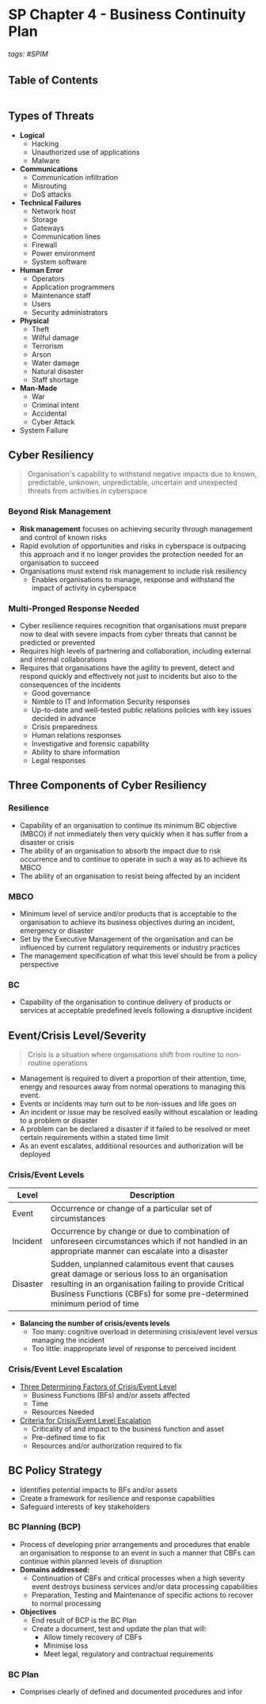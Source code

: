 # SP Chapter 4 - Business Continuity Plan

###### tags: #SPIM 

## Table of Contents
```toc
```

## Types of Threats
- **Logical**
	- Hacking
	- Unauthorized use of applications
	- Malware
- **Communications**
	- Communication infiltration
	- Misrouting
	- DoS attacks
- **Technical Failures**
	- Network host
	- Storage
	- Gateways
	- Communication lines
	- Firewall
	- Power environment
	- System software
- **Human Error**
	- Operators
	- Application programmers
	- Maintenance staff
	- Users
	- Security administrators
- **Physical**
	- Theft
	- Wilful damage
	- Terrorism
	- Arson
	- Water damage
	- Natural disaster
	- Staff shortage
- **Man-Made**
	- War
	- Criminal intent
	- Accidental
	- Cyber Attack
- System Failure

## Cyber Resiliency
> Organisation's capability to withstand negative impacts due to known, predictable, unknown, unpredictable, uncertain and unexpected threats from activities in cyberspace

### Beyond Risk Management
- **Risk management** focuses on achieving security through management and control of known risks
- Rapid evolution of opportunities and risks in cyberspace is outpacing this approach and it no longer provides the protection needed for an organisation to succeed
- Organisations must extend risk management to include risk resiliency
	- Enables organisations to manage, response and withstand the impact of activity in cyberspace

### Multi-Pronged Response Needed
- Cyber resilience requires recognition that organisations must prepare now to deal with severe impacts from cyber threats that cannot be predicted or prevented
- Requires high levels of partnering and collaboration, including external and internal collaborations
- Requires that organisations have the agility to prevent, detect and respond quickly and effectively not just to incidents but also to the consequences of the incidents
	- Good governance
	- Nimble to IT and Information Security responses
	- Up-to-date and well-tested public relations policies with key issues decided in advance
	- Crisis preparedness
	- Human relations responses
	- Investigative and forensic capability
	- Ability to share information
	- Legal responses

## Three Components of Cyber Resiliency
### Resilience
- Capability of an organisation to continue its minimum BC objective (MBCO) if not immediately then very quickly when it has suffer from a disaster or crisis
- The ability of an organisation to absorb the impact due to risk occurrence and to continue to operate in such a way as to achieve its MBCO
- The ability of an organisation to resist being affected by an incident

### MBCO
- Minimum level of service and/or products that is acceptable to the organisation to achieve its business objectives during an incident, emergency or disaster
- Set by the Executive Management of the organisation and can be influenced by current regulatory requirements or industry practices
- The management specification of what this level should be from a policy perspective

### BC
- Capability of the organisation to continue delivery of products or services at acceptable predefined levels following a disruptive incident

## Event/Crisis Level/Severity
> Crisis is a situation where organisations shift from routine to non-routine operations
- Management is required to divert a proportion of their attention, time, energy and resources away from normal operations to managing this event.
- Events or incidents may turn out to be non-issues and life goes on
- An incident or issue may be resolved easily without escalation or leading to a problem or disaster
- A problem can be declared a disaster if it failed to be resolved or meet certain requirements within a stated time limit
- As an event escalates, additional resources and authorization will be deployed

### Crisis/Event Levels
| Level    | Description                                                                                                                                                                                                                      |
| -------- | -------------------------------------------------------------------------------------------------------------------------------------------------------------------------------------------------------------------------------- |
| Event    | Occurrence or change of a particular set of circumstances                                                                                                                                                                        |
| Incident | Occurrence by change or due to combination of unforeseen circumstances which if not handled in an appropriate manner can escalate into a disaster                                                                                |
| Disaster | Sudden, unplanned calamitous event that causes great damage or serious loss to an organisation resulting in an organisation failing to provide Critical Business Functions (CBFs) for some pre-determined minimum period of time |

- **Balancing the number of crisis/events levels**
	- Too many: cognitive overload in determining crisis/event level versus managing the incident
	- Too little: inappropriate level of response to perceived incident

### Crisis/Event Level Escalation
- <u>Three Determining Factors of Crisis/Event Level</u>
	- Business Functions (BFs) and/or assets affected
	- Time
	- Resources Needed
- <u>Criteria for Crisis/Event Level Escalation</u>
	- Criticality of and impact to the business function and asset
	- Pre-defined time to fix
	- Resources and/or authorization required to fix

## BC Policy Strategy
- Identifies potential impacts to BFs and/or assets
- Create a framework for resilience and response capabilities
- Safeguard interests of key stakeholders

### BC Planning (BCP)
- Process of developing prior arrangements and procedures that enable an organisation to response to an event in such a manner that CBFs can continue within planned levels of disruption
- **Domains addressed:**
	- Continuation of CBFs and critical processes when a high severity event destroys business services and/or data processing capabilities
	- Preparation, Testing and Maintenance of specific actions to recover to normal processing
- **Objectives**
	- End result of BCP is the BC Plan
	- Create a document, test and update the plan that will:
		- Allow timely recovery of CBFs
		- Minimise loss
		- Meet legal, regulatory and contractual requirements

### BC Plan
- Comprises clearly of defined and documented procedures and infor